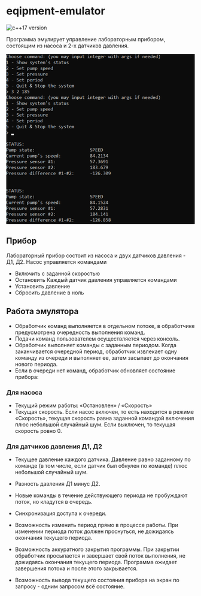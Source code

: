 # eqipment-emulator

<p align="left"><img src="https://import.viva64.com/docx/blog/0533_C++17_ru/image1.png" width="70" height="30" alt="c++17 version" /></p>

Программа эмулирует управление лабораторным прибором, состоящим из насоса и 2-х датчиков давления.


![screenshot-setpressure-and-status](01.png)


## Прибор
Лабораторный прибор состоит из насоса и двух датчиков давления - Д1, Д2.
Насос управляется командами
- Включить с заданной скоростью
- Остановить
Каждый датчик давления управляется командами
- Установить давление
- Сбросить давление в ноль

## Работа эмулятора
- Обработчик команд выполняется в отдельном потоке, в обработчике предусмотрена очередность выполнения команд.
- Подачи команд пользователем осуществляется через консоль.
- Обработчик выполняет команды с заданным периодом. Когда заканчивается очередной период, обработчик извлекает одну команду из очереди и выполняет ее, затем засыпает до окончания нового периода.
- Если в очереди нет команд, обработчик обновляет состояние прибора:

### Для насоса
- Текущий режим работы: «Остановлен» / «Скорость»
- Текущая скорость. Если насос включен, то есть находится в режиме «Скорость», текущая скорость равна заданной командой включения плюс небольшой случайный шум. Если выключен, то текущая скорость ровно 0.

### Для датчиков давления Д1, Д2
- Текущее давление каждого датчика. Давление равно заданному по команде (в том числе, если датчик был обнулен по команде) плюс небольшой случайный шум.
- Разность давления Д1 минус Д2.


- Новые команды в течение действующего периода не пробуждают поток, но кладутся в очередь.
- Синхронизация доступа к очереди.
- Возможность изменить период прямо в процессе работы. При изменении периода поток должен проснуться, не дожидаясь окончания текущего периода.
- Возможность аккуратного закрытия программы. При закрытии обработчик просыпается и завершает свой поток выполнения, не дожидаясь окончания текущего периода. Программа ожидает завершения потока и после этого закрывается.
- Возможность вывода текущего состояния прибора на экран по запросу - одним запросом всё состояние.  
